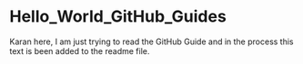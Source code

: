 # Hello_World_GitHub_Guides

Karan here, I am just trying to read the GitHub Guide and in the process this text is been added to the readme file. 
